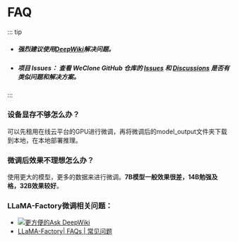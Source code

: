 # FAQ

::: tip
- ##### 强烈建议使用[DeepWiki](https://deepwiki.com/xming521/WeClone)解决问题。
- ##### **项目 Issues：** 查看 WeClone GitHub 仓库的 [Issues](https://github.com/xming521/WeClone/issues) 和 [Discussions](https://github.com/xming521/WeClone/discussions) 是否有类似问题和解决方案。
:::

### 设备显存不够怎么办？
可以先租用在线云平台的GPU进行微调，再将微调后的model_output文件夹下载到本地，在本地部署推理。


### 微调后效果不理想怎么办？
使用更大的模型，更多的数据来进行微调。**7B模型一般效果很差，14B勉强及格，32B效果较好**。


### LLaMA-Factory微调相关问题：  
- [![更方便的Ask DeepWiki](https://deepwiki.com/badge.svg)](https://deepwiki.com/hiyouga/LLaMA-Factory)
- [LLaMA-Factory| FAQs | 常见问题](https://github.com/hiyouga/LLaMA-Factory/issues/4614) 

